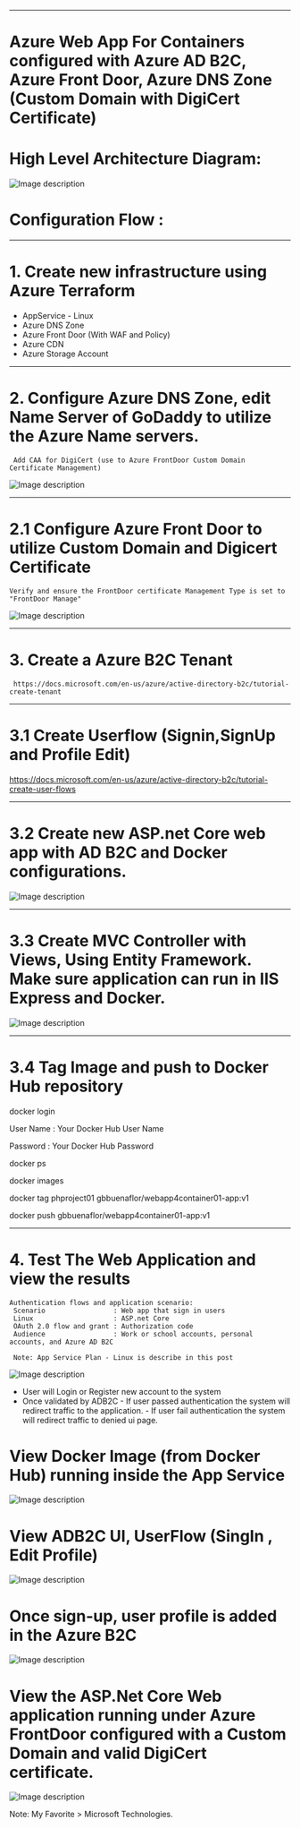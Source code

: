 ----------------------------------------------------------
# Azure Web App For Containers configured with Azure AD B2C, Azure Front Door, Azure DNS Zone (Custom Domain with DigiCert Certificate)


# High Level Architecture Diagram:


![Image description](https://github.com/GBuenaflor/01azure-appservices-webapp4container-b2c/blob/master/GB-WebAppForContainer01.png)


# Configuration Flow :

------------------------------------------------------------------------------
# 1. Create new infrastructure using Azure Terraform

 - AppService - Linux
 - Azure DNS Zone
 - Azure Front Door (With WAF and Policy)
 - Azure CDN
 - Azure Storage Account 
 
------------------------------------------------------------------------------
# 2. Configure Azure DNS Zone, edit Name Server of GoDaddy to utilize the Azure Name servers.
     Add CAA for DigiCert (use to Azure FrontDoor Custom Domain Certificate Management)
	 
![Image description](https://github.com/GBuenaflor/01azure-appservices-webapp4container-b2c/blob/master/GB-WebAppForContainer02.png)


------------------------------------------------------------------------------
# 2.1 Configure Azure Front Door to utilize Custom Domain and Digicert Certificate

    Verify and ensure the FrontDoor certificate Management Type is set to "FrontDoor Manage"

![Image description](https://github.com/GBuenaflor/01azure-appservices-webapp4container-b2c/blob/master/GB-WebAppForContainer03.png)


------------------------------------------------------------------------------
# 3. Create a Azure B2C Tenant
     https://docs.microsoft.com/en-us/azure/active-directory-b2c/tutorial-create-tenant

-----------------------------------------------------------------------------
# 3.1 Create Userflow (Signin,SignUp and Profile Edit) 

https://docs.microsoft.com/en-us/azure/active-directory-b2c/tutorial-create-user-flows
 
------------------------------------------------------------------------------
# 3.2 Create new  ASP.net Core web app with AD B2C and Docker configurations.

![Image description](https://github.com/GBuenaflor/01azure-appservices-webapp4container-b2c/blob/master/GB-WebAppForContainer04.png)
		
------------------------------------------------------------------------------
# 3.3 Create MVC Controller with Views, Using Entity Framework. Make sure application can run in IIS Express and Docker.

![Image description](https://github.com/GBuenaflor/01azure-appservices-webapp4container-b2c/blob/master/GB-WebAppForContainer05.png)


------------------------------------------------------------------------------
# 3.4 Tag Image and push to Docker Hub repository


docker login

User Name : Your Docker Hub User Name
	
Password  : Your Docker Hub Password
	
	

docker ps

docker images  



docker tag phproject01 gbbuenaflor/webapp4container01-app:v1

docker push gbbuenaflor/webapp4container01-app:v1

  
------------------------------------------------------------------------------
# 4. Test The Web Application and view the results

    Authentication flows and application scenario:
     Scenario                 : Web app that sign in users
     Linux                    : ASP.net Core
     OAuth 2.0 flow and grant : Authorization code
     Audience                 : Work or school accounts, personal accounts, and Azure AD B2C

     Note: App Service Plan - Linux is describe in this post
	 
![Image description](https://github.com/GBuenaflor/01azure-appservices-webapp4container-b2c/blob/master/GB-WebAppForContainer06.png)


   -	User will Login or Register new account to the system
   -	Once validated by ADB2C
      -	If user passed authentication the system will redirect traffic to the application.
      -	If user fail authentication the system will redirect traffic to denied ui page.


 
# View Docker Image (from Docker Hub) running inside the App Service


![Image description](https://github.com/GBuenaflor/01azure-appservices-webapp4container-b2c/blob/master/GB-WebAppForContainer09.png)


 
# View ADB2C UI, UserFlow (SingIn , Edit Profile)


![Image description](https://github.com/GBuenaflor/01azure-appservices-webapp4container-b2c/blob/master/GB-WebAppForContainer07.png)



# Once sign-up, user profile is added in the Azure B2C


![Image description](https://github.com/GBuenaflor/01azure-appservices-webapp4container-b2c/blob/master/GB-WebAppForContainer10.png)



# View the ASP.Net Core Web application running under Azure FrontDoor configured with a Custom Domain and valid DigiCert certificate.


![Image description](https://github.com/GBuenaflor/01azure-appservices-webapp4container-b2c/blob/master/GB-WebAppForContainer08.png)

 



Note: My Favorite > Microsoft Technologies.

